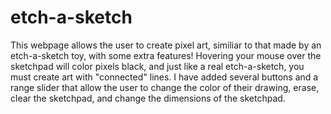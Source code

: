 # etch-a-sketch
This webpage allows the user to create pixel art, similiar to that made by an etch-a-sketch toy, with some extra features! Hovering your mouse over the sketchpad will color pixels black, and just like a real etch-a-sketch, you must create art with "connected" lines. I have added several buttons and a range slider that allow the user to change the color of their drawing, erase, clear the sketchpad, and change the dimensions of the sketchpad.